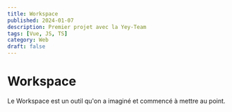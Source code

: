 ```yaml
---
title: Workspace
published: 2024-01-07
description: Premier projet avec la Yey-Team
tags: [Vue, JS, TS]
category: Web
draft: false
---
```


# Workspace

Le Workspace est un outil qu'on a imaginé et commencé à mettre au point.
